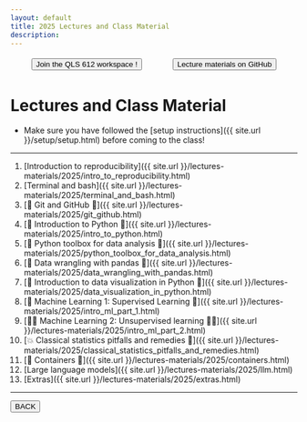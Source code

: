 ```yaml
---
layout: default
title: 2025 Lectures and Class Material
description:
---
```


<div style="display: flex; justify-content: space-around; margin: 10px">
    <a href="https://qls612-bhs.slack.com">
        <button style="margin: 5px"> Join the QLS 612 workspace ! </button>
    </a>
    <a href="https://github.com/neurodatascience/QLS-course-materials/tree/main/Lectures/2025">
        <button style="margin: 5px"> Lecture materials on GitHub </button>
    </a>
</div>

# Lectures and Class Material

-   Make sure you have followed the [setup instructions]({{ site.url }}/setup/setup.html) before coming to the class!

---

1.  [Introduction to reproducibility]({{ site.url }}/lectures-materials/2025/intro_to_reproducibility.html)
1.  [Terminal and bash]({{ site.url }}/lectures-materials/2025/terminal_and_bash.html)
1.  [🌳 Git and GitHub 🌳]({{ site.url }}/lectures-materials/2025/git_github.html)
1.  [🐍 Introduction to Python 🐍]({{ site.url }}/lectures-materials/2025/intro_to_python.html)
1.  [🐍 Python toolbox for data analysis 🐍]({{ site.url }}/lectures-materials/2025/python_toolbox_for_data_analysis.html)
1.  [🐼 Data wrangling with pandas 🐼]({{ site.url }}/lectures-materials/2025/data_wrangling_with_pandas.html)
1.  [👀 Introduction to data visualization in Python 🐍]({{ site.url }}/lectures-materials/2025/data_visualization_in_python.html)
1.  [🤖 Machine Learning 1: Supervised Learning 📖]({{ site.url }}/lectures-materials/2025/intro_ml_part_1.html)
1.  [🤖🤖 Machine Learning 2: Unsupervised learning 📖📖]({{ site.url }}/lectures-materials/2025/intro_ml_part_2.html)
1.  [💥 Classical statistics pitfalls and remedies 💊]({{ site.url }}/lectures-materials/2025/classical_statistics_pitfalls_and_remedies.html)
1.  [🐋 Containers 🐋]({{ site.url }}/lectures-materials/2025/containers.html)
1.  [Large language models]({{ site.url }}/lectures-materials/2025/llm.html)
1.  [Extras]({{ site.url }}/lectures-materials/2025/extras.html)

<!-- 🔶 To be announced 🔶 -->

---

<a href="{{ site.url }}"><button>BACK</button></a>
